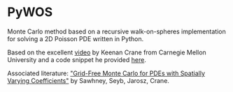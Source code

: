 # PyWOS

Monte Carlo method based on a recursive walk-on-spheres implementation for solving a 2D Poisson PDE written in Python.

Based on the excellent [video](https://youtu.be/bZbuKOxH71o) by Keenan Crane from Carnegie Mellon University and a code snippet he provided [here](https://www.cs.cmu.edu/~kmcrane/Projects/MonteCarloGeometryProcessing/WoSPoisson2D.cpp.html).

Associated literature:
["Grid-Free Monte Carlo for PDEs with Spatially Varying Coefficients"](https://arxiv.org/abs/2201.13240) by Sawhney, Seyb, Jarosz, Crane.

